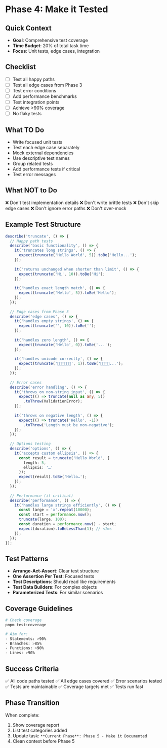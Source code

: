 # Phase 4: Make it Tested

## Quick Context

- **Goal**: Comprehensive test coverage
- **Time Budget**: 20% of total task time
- **Focus**: Unit tests, edge cases, integration

## Checklist

- [ ] Test all happy paths
- [ ] Test all edge cases from Phase 3
- [ ] Test error conditions
- [ ] Add performance benchmarks
- [ ] Test integration points
- [ ] Achieve >90% coverage
- [ ] No flaky tests

## What TO Do

- Write focused unit tests
- Test each edge case separately
- Mock external dependencies
- Use descriptive test names
- Group related tests
- Add performance tests if critical
- Test error messages

## What NOT to Do

❌ Don't test implementation details
❌ Don't write brittle tests
❌ Don't skip edge cases
❌ Don't ignore error paths
❌ Don't over-mock

## Example Test Structure

```typescript
describe('truncate', () => {
  // Happy path tests
  describe('basic functionality', () => {
    it('truncates long strings', () => {
      expect(truncate('Hello World', 5)).toBe('Hello...');
    });
    
    it('returns unchanged when shorter than limit', () => {
      expect(truncate('Hi', 10)).toBe('Hi');
    });
    
    it('handles exact length match', () => {
      expect(truncate('Hello', 5)).toBe('Hello');
    });
  });
  
  // Edge cases from Phase 3
  describe('edge cases', () => {
    it('handles empty strings', () => {
      expect(truncate('', 10)).toBe('');
    });
    
    it('handles zero length', () => {
      expect(truncate('Hello', 0)).toBe('...');
    });
    
    it('handles unicode correctly', () => {
      expect(truncate('👨‍👩‍👧‍👦🏳️‍🌈', 1)).toBe('👨‍👩‍👧‍👦...');
    });
  });
  
  // Error cases
  describe('error handling', () => {
    it('throws on non-string input', () => {
      expect(() => truncate(null as any, 5))
        .toThrow(ValidationError);
    });
    
    it('throws on negative length', () => {
      expect(() => truncate('Hello', -1))
        .toThrow('Length must be non-negative');
    });
  });
  
  // Options testing
  describe('options', () => {
    it('accepts custom ellipsis', () => {
      const result = truncate('Hello World', {
        length: 5,
        ellipsis: '…'
      });
      expect(result).toBe('Hello…');
    });
  });
  
  // Performance (if critical)
  describe('performance', () => {
    it('handles large strings efficiently', () => {
      const large = 'x'.repeat(10000);
      const start = performance.now();
      truncate(large, 100);
      const duration = performance.now() - start;
      expect(duration).toBeLessThan(1); // <1ms
    });
  });
});
```

## Test Patterns

- **Arrange-Act-Assert**: Clear test structure
- **One Assertion Per Test**: Focused tests
- **Test Descriptions**: Should read like requirements
- **Test Data Builders**: For complex objects
- **Parameterized Tests**: For similar scenarios

## Coverage Guidelines

```bash
# Check coverage
pnpm test:coverage

# Aim for:
- Statements: >90%
- Branches: >85%
- Functions: >90%
- Lines: >90%
```

## Success Criteria

✅ All code paths tested
✅ All edge cases covered
✅ Error scenarios tested
✅ Tests are maintainable
✅ Coverage targets met
✅ Tests run fast

## Phase Transition

When complete:

1. Show coverage report
2. List test categories added
3. Update task: `**Current Phase**: Phase 5 - Make it Documented`
4. Clean context before Phase 5
